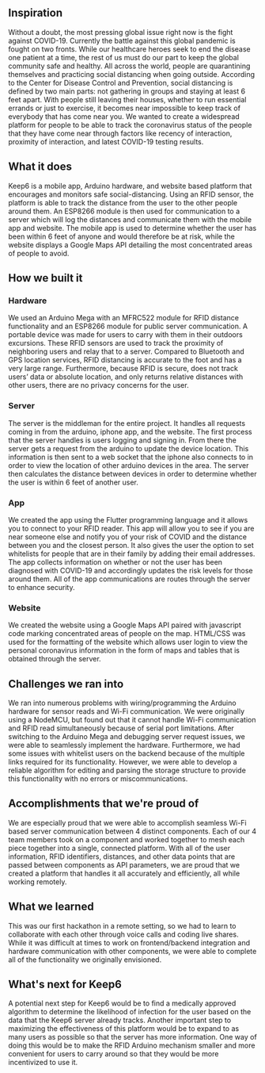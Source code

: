 ## Inspiration

Without a doubt, the most pressing global issue right now is the fight against COVID-19. Currently the battle against this global pandemic is fought on two fronts. While our healthcare heroes seek to end the disease one patient at a time, the rest of us must do our part to keep the global community safe and healthy. All across the world, people are quarantining themselves and practicing social distancing when going outside. According to the Center for Disease Control and Prevention, social distancing is defined by two main parts: not gathering in groups and staying at least 6 feet apart. With people still leaving their houses, whether to run essential errands or just to exercise, it becomes near impossible to keep track of everybody that has come near you. We wanted to create a widespread platform for people to be able to track the coronavirus status of the people that they have come near through factors like recency of interaction, proximity of interaction, and latest COVID-19 testing results.

## What it does

Keep6 is a mobile app, Arduino hardware, and website based platform that encourages and monitors safe social-distancing. Using an RFID sensor, the platform is able to track the distance from the user to the other people around them. An ESP8266 module is then used for communication to a server which will log the distances and communicate them with the mobile app and website. The mobile app is used to determine whether the user has been within 6 feet of anyone and would therefore be at risk, while the website displays a Google Maps API detailing the most concentrated areas of people to avoid.

## How we built it

### Hardware

 We used an Arduino Mega with an MFRC522 module for RFID distance functionality and an ESP8266 module for public server communication. A portable device was made for users to carry with them in their outdoors excursions. These RFID sensors are used to track the proximity of neighboring users and relay that to a server. Compared to Bluetooth and GPS location services, RFID distancing is accurate to the foot and has a very large range. Furthermore, because RFID is secure, does not track users’ data or absolute location, and only returns relative distances with other users, there are no privacy concerns for the user.

### Server

The server is the middleman for the entire project. It handles all requests coming in from the arduino, iphone app, and the website. The first process that the server handles is users logging and signing in. From there the server gets a request from the arduino to update the device location. This information is then sent to a web socket that the iphone also connects to in order to view the location of other arduino devices in the area. The server then calculates the distance between devices in order to determine whether the user is within 6 feet of another user.

### App

We created the app using the Flutter programming language and it allows you to connect to your RFID reader. This app will allow you to see if you are near someone else and notify you of your risk of COVID and the distance between you and the closest person. It also gives the user the option to set whitelists for people that are in their family by adding their email addresses. The app collects information on whether or not the user has been diagnosed with COVID-19 and accordingly updates the risk levels for those around them. All of the app communications are routes through the server to enhance security.

### Website

We created the website using a Google Maps API paired with javascript code marking concentrated areas of people on the map. HTML/CSS was used for the formatting of the website which allows user login to view the personal coronavirus information in the form of maps and tables that is obtained through the server.

## Challenges we ran into

We ran into numerous problems with wiring/programming the Arduino hardware for sensor reads and Wi-Fi communication. We were originally using a NodeMCU, but found out that it cannot handle Wi-Fi communication and RFID read simultaneously because of serial port limitations. After switching to the Arduino Mega and debugging server request issues, we were able to seamlessly implement the hardware. Furthermore, we had some issues with whitelist users on the backend because of the multiple links required for its functionality. However, we were able to develop a reliable algorithm for editing and parsing the storage structure to provide this functionality with no errors or miscommunications.

## Accomplishments that we're proud of

We are especially proud that we were able to accomplish seamless Wi-Fi based server communication between 4 distinct components. Each of our 4 team members took on a component and worked together to mesh each piece together into a single, connected platform. With all of the user information, RFID identifiers, distances, and other data points that are passed between components as API parameters, we are proud that we created a platform that handles it all accurately and efficiently, all while working remotely.

## What we learned

This was our first hackathon in a remote setting, so we had to learn to collaborate with each other through voice calls and coding live shares. While it was difficult at times to work on frontend/backend integration and hardware communication with other components, we were able to complete all of the functionality we originally envisioned. 

## What's next for Keep6

A potential next step for Keep6 would be to find a medically approved algorithm to determine the likelihood of infection for the user based on the data that the Keep6 server already tracks. Another important step to maximizing the effectiveness of this platform would be to expand to as many users as possible so that the server has more information. One way of doing this would be to make the RFID Arduino mechanism smaller and more convenient for users to carry around so that they would be more incentivized to use it.
